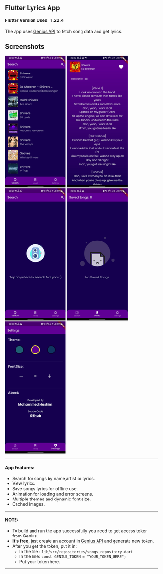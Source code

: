
  
Flutter Lyrics App 
-------------    
 #### Flutter Version Used : 1.22.4
 The app uses [Genius API]("https://docs.genius.com/") to fetch song data and get lyrics.  

 ## Screenshots   
<p float="left">  
 <img src="screenshots/1.jpg" width="200" />  
 <img src="screenshots/2.jpg" width="200" />   
  <img src="screenshots/3.jpg" width="200" />  
 <img src="screenshots/4.jpg" width="200" />  
 <img src="screenshots/5.jpg" width="200" />   
</p>  

-------------    

#### App Features:  
- Search for songs by name,artist or lyrics.
- View lyrics.
- Save songs lyrics for offline use.
- Animation for loading and error screens.
- Multiple themes and dynamic font size.
- Cached images.
-------------    
#### NOTE:  
- To build and run the app successfully you need to get access token from Genius.
- **It's free**, just create an account  in [Genius API]("https://docs.genius.com/")  and generate new token.
- After you get the token, put it in:
	- In the file : `lib/src/repositories/songs_repository.dart`
	- In the line: `const GENIUS_TOKEN = "YOUR_TOKEN_HERE";`
	- Put your token here.
-------------   
